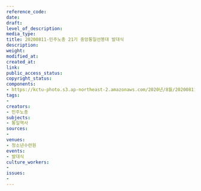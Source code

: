 ```yaml
---
reference_code: 
date: 
draft: 
level_of_description: 
media_type: 
title: 20200811-민주노총 21기 중앙통일선봉대 발대식
description: 
weight: 
modified_at: 
created_at: 
link: 
public_access_status: 
copyright_status: 
components:
- https://kctu-photo.s3.ap-northeast-2.amazonaws.com/2020년/8월/20200811-민주노총+21기+중앙통일선봉대+발대식/WW1D5102.jpg
tags:
- 
creators:
- 민주노총
subjects:
- 통일역사
sources:
- 
venues:
- 청소년수련원
events:
- 발대식
culture_workers:
- 
issues:
- 
---
```

